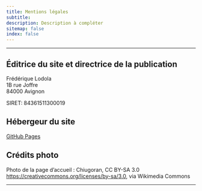 ```yaml
---
title: Mentions légales
subtitle: 
description: Description à compléter
sitemap: false
index: false
---
```


--- 
## Éditrice du site et directrice de la publication
Frédérique Lodola  
1B rue Joffre  
84000 Avignon  

SIRET: 84361511300019

## Hébergeur du site
<a href="https://pages.github.com/" target="blank">GitHub Pages</a>

## Crédits photo
Photo de la page d’accueil : Chiugoran, CC BY-SA 3.0 https://creativecommons.org/licenses/by-sa/3.0, via Wikimedia Commons





---